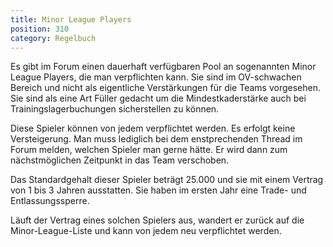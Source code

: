 ```yaml
---
title: Minor League Players
position: 310
category: Regelbuch
---
```


Es gibt im Forum einen dauerhaft verfügbaren Pool an sogenannten Minor League Players, die man verpflichten kann. Sie sind im OV-schwachen Bereich und nicht als eigentliche Verstärkungen für die Teams vorgesehen.
Sie sind als eine Art Füller gedacht um die Mindestkaderstärke auch bei Trainingslagerbuchungen sicherstellen zu können.

Diese Spieler können von jedem verpflichtet werden. Es erfolgt keine Versteigerung. Man muss lediglich bei dem enstprechenden Thread im Forum melden, welchen Spieler man gerne hätte. Er wird dann zum nächstmöglichen Zeitpunkt in das Team verschoben.

Das Standardgehalt dieser Spieler beträgt 25.000 und sie mit einem Vertrag von 1 bis 3 Jahren ausstatten. Sie haben im ersten Jahr eine Trade- und Entlassungssperre.

Läuft der Vertrag eines solchen Spielers aus, wandert er zurück auf die Minor-League-Liste und kann von jedem neu verpflichtet werden.
